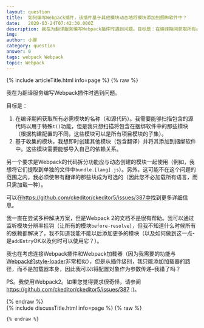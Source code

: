 ```yaml
---
layout: question
title:  如何编写Webpack插件，该插件基于其他模块动态地将模块添加到捆绑软件中？
date:   2020-03-24T07:42:30.000Z
description: 我在为翻译服务编写Webpack插件时遇到问题。目标是：在编译期间获取所有必需模块的名称（和源代码）。我需要能够扫描包含的源代码以用于特殊t()...
img: 
author: 小胖
category: question
answer: 0
tags: webpack Webpack
topic: Webpack
---
```

<div class="article-root">
  <div class="article">
    {% include articleTitle.html info=page %}
    {% raw %}
    <div class="article-content"><p><font style="vertical-align: inherit;"><font style="vertical-align: inherit;">我在为翻译服务编写Webpack插件时遇到问题。</font></font></p>

<p><font style="vertical-align: inherit;"><font style="vertical-align: inherit;">目标是：</font></font></p>

<ol>
<li><font style="vertical-align: inherit;"><font style="vertical-align: inherit;">在编译期间获取所有必需模块的名称（和源代码）。</font><font style="vertical-align: inherit;">我需要能够扫描包含的源代码以用于特殊</font></font><code>t()</code><font style="vertical-align: inherit;"><font style="vertical-align: inherit;">功能，但是我只想扫描将包含在捆绑软件中的那些模块（根据构建配置的不同，这些模块可以是所有项目模块的子集）。</font></font></li>
<li><font style="vertical-align: inherit;"><font style="vertical-align: inherit;">基于收集的模块，我想即时创建其他模块（包含翻译）并将其添加到捆绑软件中。</font><font style="vertical-align: inherit;">这些模块需要能够导入自己的依赖关系。</font></font></li>
</ol>

<p><font style="vertical-align: inherit;"><font style="vertical-align: inherit;">另一个要求是Webpack的代码拆分功能应与动态创建的模块一起使用（例如，我想将它们提取到单独的文件中</font></font><code>bundle.[lang].js</code><font style="vertical-align: inherit;"><font style="vertical-align: inherit;">）。</font><font style="vertical-align: inherit;">另外，这可能不在这个问题的范围之内，我必须使带有翻译的那些块成为可选的（因此您不必加载所有语言，而只需加载一种）。</font></font></p>

<p><font style="vertical-align: inherit;"><font style="vertical-align: inherit;">可以在</font></font><a href="https://github.com/ckeditor/ckeditor5/issues/387"><font style="vertical-align: inherit;"><font style="vertical-align: inherit;">https://github.com/ckeditor/ckeditor5/issues/387中</font></font></a><font style="vertical-align: inherit;"><font style="vertical-align: inherit;">找到更多详细信息</font><font style="vertical-align: inherit;">。</font></font></p>

<p><font style="vertical-align: inherit;"><font style="vertical-align: inherit;">我一直在尝试多种解决方案，但是Webpack 2的文档不是很有帮助。</font><font style="vertical-align: inherit;">我可以通过监听模块分辨率挂钩（让所有的模块</font></font><code>before-resolve</code><font style="vertical-align: inherit;"><font style="vertical-align: inherit;">），但我不知道什么时候所有的依赖都解决了，我不知道我能不能以后添加更多的模块（以及如何做到这一点-是</font></font><code>addEntry</code><font style="vertical-align: inherit;"><font style="vertical-align: inherit;">OK以及何时可以使用它？）。</font></font></p>

<p><font style="vertical-align: inherit;"><font style="vertical-align: inherit;">我也在考虑连接Webpack插件和Webpack加载器（因为我需要的功能与</font></font><a href="https://github.com/webpack/style-loader"><font style="vertical-align: inherit;"><font style="vertical-align: inherit;">Webpack的style-loader</font></font></a><font style="vertical-align: inherit;"><font style="vertical-align: inherit;">非常相似</font><font style="vertical-align: inherit;">），但是从插件级别，我只能添加加载器的路径，而不是加载器本身，因此我可以t将配置对象作为参数传递–我错了吗？</font></font></p>

<p><font style="vertical-align: inherit;"><font style="vertical-align: inherit;">PS。</font><font style="vertical-align: inherit;">我使用Webpack2。如果您觉得要求很奇怪，请参阅</font></font><a href="https://github.com/ckeditor/ckeditor5/issues/387"><font style="vertical-align: inherit;"><font style="vertical-align: inherit;">https://github.com/ckeditor/ckeditor5/issues/387</font></font></a><font style="vertical-align: inherit;"><font style="vertical-align: inherit;"> :)。</font></font></p></div>
    {% endraw %}
  </div>

  <div class="discuss-wrapper">
    {% include discussTitle.html info=page %}
    {% raw %}
    
    {% endraw %}
  </div>
<div>
